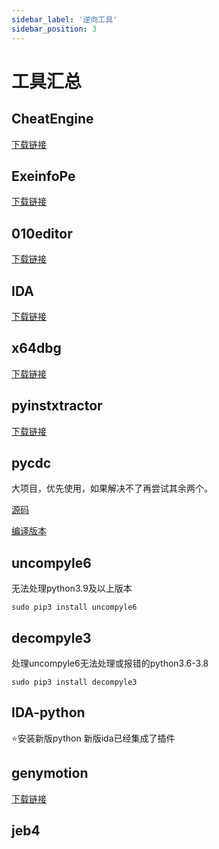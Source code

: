 ```yaml
---
sidebar_label: '逆向工具'
sidebar_position: 3
---
```


# 工具汇总

## CheatEngine

[下载链接](https://down.52pojie.cn/Tools/Debuggers/CheatEngine_v7.5.exe)

## ExeinfoPe

[下载链接](https://down.52pojie.cn/Tools/PEtools/ExeinfoPe.zip)

## 010editor

[下载链接](https://www.ghxi.com/010editor.html)

## IDA

[下载链接](https://down.52pojie.cn/Tools/Disassemblers/IDA_Pro_v8.3_Portable.zip)

## x64dbg

[下载链接](https://down.52pojie.cn/Tools/Debuggers/x64dbg_2024_04-11.zip)

## pyinstxtractor

[下载链接](https://github.com/extremecoders-re/pyinstxtractor)

## pycdc

大项目，优先使用，如果解决不了再尝试其余两个。

[源码](https://github.com/zrax/pycdc)

[编译版本](https://github.com/extremecoders-re/decompyle-builds)

## uncompyle6

无法处理python3.9及以上版本

```
sudo pip3 install uncompyle6
```

## decompyle3

处理uncompyle6无法处理或报错的python3.6-3.8

```
sudo pip3 install decompyle3
```

## IDA-python

:star:安装新版python
新版ida已经集成了插件

## genymotion

[下载链接](https://www.genymotion.com/product-desktop/download/)

## jeb4

